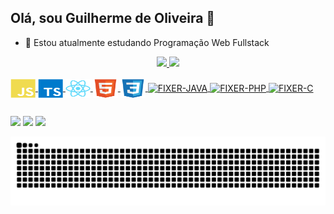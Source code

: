 ## Olá, sou Guilherme de Oliveira 👋

- 🌱 Estou atualmente estudando Programação Web Fullstack
<div align="center">
  <a href="https://github.com/FIXER3600">
  <img height="180em" src="https://github-readme-stats.vercel.app/api?username=FIXER3600&show_icons=true&theme=tokyonight&include_all_commits=true&count_private=true"/>
  <img height="180em" src="https://github-readme-stats.vercel.app/api/top-langs/?username=FIXER3600&layout=compact&langs_count=7&theme=tokyonight"/>
</div>
  <div style="display: inline_block"><br>
  <img align="center" alt="FIXER-Js" height="30" width="40" src="https://raw.githubusercontent.com/devicons/devicon/master/icons/javascript/javascript-plain.svg">
  <img align="center" alt="FIXER-Ts" height="30" width="40" src="https://raw.githubusercontent.com/devicons/devicon/master/icons/typescript/typescript-plain.svg">
  <img align="center" alt="FIXER-React" height="30" width="40" src="https://raw.githubusercontent.com/devicons/devicon/master/icons/react/react-original.svg">
  <img align="center" alt="FIXER-HTML" height="30" width="40" src="https://raw.githubusercontent.com/devicons/devicon/master/icons/html5/html5-original.svg">
  <img align="center" alt="FIXER-CSS" height="30" width="40" src="https://raw.githubusercontent.com/devicons/devicon/master/icons/css3/css3-original.svg">
    <img align="center" alt="FIXER-JAVA" height="30" width="40" src="https://img.icons8.com/color/48/000000/java-coffee-cup-logo--v2.png"/>
  <img align="center" alt="FIXER-PHP" height="30" width="30" src="https://cdn.icon-icons.com/icons2/2415/PNG/512/php_plain_logo_icon_146397.png">
    <img align="center" alt="FIXER-C" height="30" width="30" src="https://cdn.icon-icons.com/icons2/2415/PNG/512/c_original_logo_icon_146611.png"
</div>
 
  ##
  
<div> 
  <a href = "mailto:guilhermecomercial51@gmail.com"><img src="https://img.shields.io/badge/Gmail-D14836?style=for-the-badge&logo=gmail&logoColor=white" target="_blank"></a>
  <a href="https://www.linkedin.com/in/guilherme-barros-43258a191/" target="_blank"><img src="https://img.shields.io/badge/-LinkedIn-%230077B5?style=for-the-badge&logo=linkedin&logoColor=white" target="_blank"></a> 
    <a href="https://discord.com/users/397724141580451850" target="_blank"><img src="https://img.shields.io/badge/Discord-7289DA?style=for-the-badge&logo=discord&logoColor=white" target="_blank"></a> 
  
  ![Snake animation](https://github.com/FIXER3600/FIXER3600/blob/output/github-contribution-grid-snake.svg)
    
</div>
  

